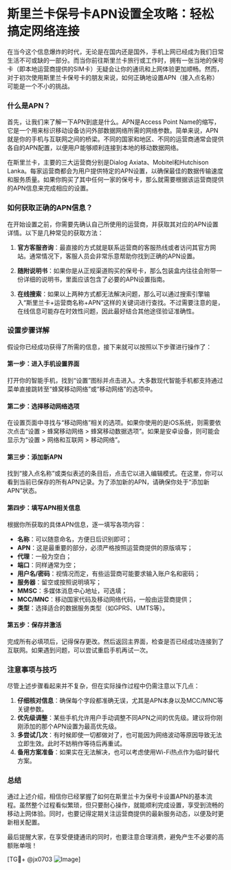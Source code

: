 # 斯里兰卡保号卡APN设置全攻略：轻松搞定网络连接

在当今这个信息爆炸的时代，无论是在国内还是国外，手机上网已经成为我们日常生活不可或缺的一部分。而当你前往斯里兰卡旅行或工作时，拥有一张当地的保号卡（即本地运营商提供的SIM卡）无疑会让你的通讯和上网体验更加顺畅。然而，对于初次使用斯里兰卡保号卡的朋友来说，如何正确地设置APN（接入点名称）可能是一个不小的挑战。

### 什么是APN？

首先，让我们来了解一下APN到底是什么。APN是Access Point Name的缩写，它是一个用来标识移动设备访问外部数据网络所需的网络参数。简单来说，APN就是你的手机与互联网之间的桥梁。不同的国家和地区、不同的运营商通常会提供各自的APN配置，以便用户能够顺利连接到本地的移动数据网络。

在斯里兰卡，主要的三大运营商分别是Dialog Axiata、Mobitel和Hutchison Lanka。每家运营商都会为用户提供特定的APN设置，以确保最佳的数据传输速度和服务质量。如果你购买了其中任何一家的保号卡，那么就需要根据该运营商提供的APN信息来完成相应的设置。

### 如何获取正确的APN信息？

在开始设置之前，你需要先确认自己所使用的运营商，并获取其对应的APN设置详情。以下是几种常见的获取方法：

1. **官方客服咨询**：最直接的方式就是联系运营商的客服热线或者访问其官方网站。通常情况下，客服人员会非常乐意帮助你找到正确的APN设置。
   
2. **随附说明书**：如果你是从正规渠道购买的保号卡，那么包装盒内往往会附带一份详细的说明书，里面应该包含了必要的APN设置指南。

3. **在线搜索**：如果以上两种方式都无法解决问题，那么可以通过搜索引擎输入“斯里兰卡+运营商名称+APN”这样的关键词进行查找。不过需要注意的是，在线信息可能存在时效性问题，因此最好结合其他途径验证准确性。

### 设置步骤详解

假设你已经成功获得了所需的信息，接下来就可以按照以下步骤进行操作了：

#### 第一步：进入手机设置界面
打开你的智能手机，找到“设置”图标并点击进入。大多数现代智能手机都支持通过菜单直接跳转至“蜂窝移动网络”或“移动网络”的选项中。

#### 第二步：选择移动网络选项
在设置页面中寻找与“移动网络”相关的选项。如果你使用的是iOS系统，则需要依次点击“设置 > 蜂窝移动网络 > 蜂窝移动数据选项”。如果是安卓设备，则可能会显示为“设置 > 网络和互联网 > 移动网络”。

#### 第三步：添加新APN
找到“接入点名称”或类似表述的条目后，点击它以进入编辑模式。在这里，你可以看到当前已保存的所有APN记录。为了添加新的APN，请确保你处于“添加新APN”状态。

#### 第四步：填写APN相关信息
根据你所获取的具体APN信息，逐一填写各项内容：
- **名称**：可以随意命名，方便日后识别即可；
- **APN**：这是最重要的部分，必须严格按照运营商提供的原版填写；
- **代理**：一般为空白；
- **端口**：同样通常为空；
- **用户名/密码**：视情况而定，有些运营商可能要求输入账户名和密码；
- **服务器**：留空或按照说明填写；
- **MMSC**：多媒体消息中心地址，可选填；
- **MCC/MNC**：移动国家代码及移动网络代码，一般由运营商提供；
- **类型**：选择适合的数据服务类型（如GPRS、UMTS等）。

#### 第五步：保存并激活
完成所有必填项后，记得保存更改。然后返回主界面，检查是否已经成功连接到了互联网。如果遇到问题，可以尝试重启手机再试一次。

### 注意事项与技巧

尽管上述步骤看起来并不复杂，但在实际操作过程中仍需注意以下几点：

1. **仔细核对信息**：确保每个字段都准确无误，尤其是APN本身以及MCC/MNC等关键参数。
2. **优先级调整**：某些手机允许用户手动调整不同APN之间的优先级。建议将你刚刚添加的那个APN设置为最高优先级。
3. **多尝试几次**：有时候即使一切都做对了，也可能因为网络波动等原因导致无法立即生效。此时不妨稍作等待后再重试。
4. **备用方案准备**：如果实在无法解决，也可以考虑使用Wi-Fi热点作为临时替代方案。

### 总结

通过上述介绍，相信你已经掌握了如何在斯里兰卡为保号卡设置APN的基本流程。虽然整个过程看似繁琐，但只要耐心操作，就能顺利完成设置，享受到流畅的移动上网体验。同时，也要记得定期关注运营商提供的最新服务动态，以便及时更新相关配置。

最后提醒大家，在享受便捷通讯的同时，也要注意合理消费，避免产生不必要的高额账单哦！

[TG💪+ @jx0703 ![Image](https://github.com/user-attachments/assets/dbca1d08-cadb-493c-b0ec-ad6f7a83f270)]